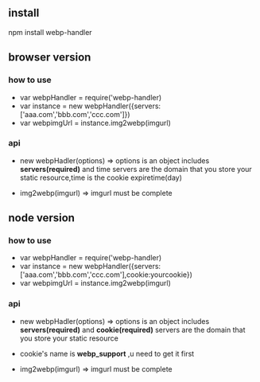 ## install
npm install webp-handler

## browser version
### how to use
* var webpHandler = require('webp-handler)
* var instance    = new webpHandler({servers:['aaa.com','bbb.com','ccc.com']})
* var webpimgUrl  = instance.img2webp(imgurl)

### api
* new webpHadler(options) => options is an object includes __servers(required)__ and time
servers are the domain that you store your static resource,time is the cookie expiretime(day)

* img2webp(imgurl) => imgurl must be complete

## node version
### how to use
* var webpHandler = require('webp-handler)
* var instance    = new webpHandler({servers:['aaa.com','bbb.com','ccc.com'],cookie:yourcookie})
* var webpimgUrl  = instance.img2webp(imgurl)
    
### api
* new webpHadler(options) => options is an object includes __servers(required)__ and __cookie(required)__
servers are the domain that you store your static resource
* cookie's name is __webp_support__ ,u need to get it first

* img2webp(imgurl) => imgurl must be complete